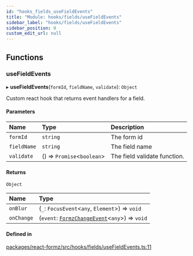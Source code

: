 ```yaml
---
id: "hooks_fields_useFieldEvents"
title: "Module: hooks/fields/useFieldEvents"
sidebar_label: "hooks/fields/useFieldEvents"
sidebar_position: 0
custom_edit_url: null
---
```


## Functions

### useFieldEvents

▸ **useFieldEvents**(`formId`, `fieldName`, `validate`): `Object`

Custom react hook that returns event handlers for a field.

#### Parameters

| Name | Type | Description |
| :------ | :------ | :------ |
| `formId` | `string` | The form id |
| `fieldName` | `string` | The field name |
| `validate` | () => `Promise`<`boolean`\> | The field validate function. |

#### Returns

`Object`

| Name | Type |
| :------ | :------ |
| `onBlur` | (`_`: `FocusEvent`<`any`, `Element`\>) => `void` |
| `onChange` | (`event`: [`FormzChangeEvent`](../interfaces/types_events.FormzChangeEvent.md)<`any`\>) => `void` |

#### Defined in

[packages/react-formz/src/hooks/fields/useFieldEvents.ts:11](https://github.com/ZerryStack/react-formz/blob/main/packages/react-formz/src/hooks/fields/useFieldEvents.ts#L11)
